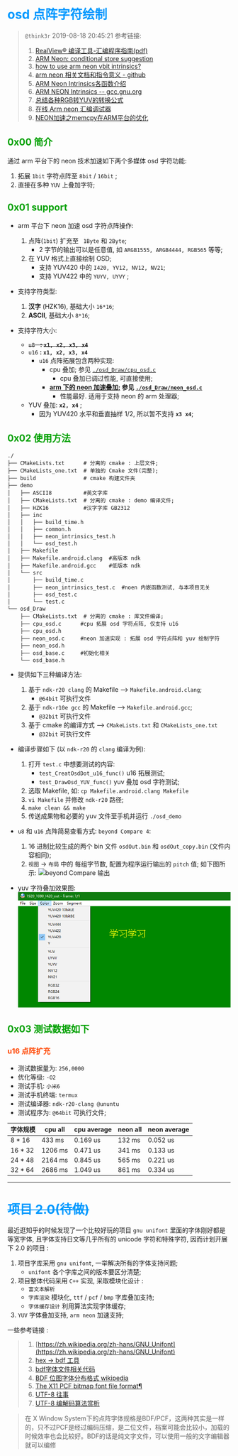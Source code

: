 # <font color=#0099ff> **osd 点阵字符绘制** </font>

> `@think3r` 2019-08-18 20:45:21
> 参考链接:
> 1. [RealView® 编译工具-汇编程序指南(pdf)]()
> 2. [ARM Neon: conditional store suggestion](https://stackoverflow.com/questions/18312814/arm-neon-conditional-store-suggestion)
> 3. [how to use arm neon vbit intrinsics?](https://stackoverflow.com/questions/18784611/how-to-use-arm-neon-vbit-intrinsics)
> 4. [arm neon 相关文档和指令意义 - github](https://github.com/rogerou/Arm-neon-intrinsics)
> 5. [ARM Neon Intrinsics各函数介绍](https://blog.csdn.net/hemmingway/article/details/44828303/)
> 6. [ARM NEON Intrinsics -- gcc.gnu.org](https://gcc.gnu.org/onlinedocs/gcc-4.4.1/gcc/ARM-NEON-Intrinsics.html)
> 7. [总结各种RGB转YUV的转换公式](https://www.cnblogs.com/zhengjianhong/p/7872459.html)
> 8. [在线 Arm neon 汇编调试器](https://szeged.github.io/nevada/)
> 9. [NEON加速之memcpy在ARM平台的优化](https://www.jianshu.com/p/7b3bfc3aed12)

## <font color=#009A000> 0x00 简介 </font>

通过 arm 平台下的 neon 技术加速如下两个多媒体 osd 字符功能:

1. 拓展 `1bit` 字符点阵至 `8bit` / `16bit` ;
2. 直接在多种 `YUV` 上叠加字符;

## <font color=#009A000> 0x01 support </font>

- arm 平台下 neon 加速 osd 字符点阵操作:
    1. 点阵(`1bit`) 扩充至 ` 1Byte` 和 `2Byte`;
        - 2 字节的输出可以是任意值, 如 `ARGB1555, ARGB4444, RGB565` 等等;
    2. 在 YUV 格式上直接绘制 OSD;
        - 支持 YUV420 中的 `I420, YV12, NV12, NV21`;
        - 支持 YUV422 中的 `YUYV, UYVY` ;
- 支持字符类型: 
    1. **汉字** (HZK16), 基础大小 `16*16`;
    2. **ASCII**, 基础大小 `8*16`;

- 支持字符大小:
  - ~~`u8` &nbsp; **: `x1, x2, x3, x4`**~~
  - `u16` **: `x1, x2, x3, x4`**
    - `u16` 点阵拓展包含两种实现:
      - cpu 叠加; 参见 [`./osd_Draw/cpu_osd.c`](./osd_Draw/cpu_osd.c)
        - cpu 叠加已调过性能, 可直接使用;
      - **<u>arm 下的 neon 加速叠加;</u> 参见 [`./osd_Draw/neon_osd.c`](./osd_Draw/neon_osd.c)**
        - 性能最好. 适用于支持 neon 的 arm 处理器;
  - YUV 叠加: **`x2, x4`** ;
    - 因为 YUV420 水平和垂直抽样 1/2, 所以暂不支持 **`x3 x4`**;

## <font color=#009A000> 0x02 使用方法 </font>

```
./
├── CMakeLists.txt      # 分离的 cmake : 上层文件;
├── CMakeLists_one.txt  # 单独的 Cmake 文件(完整);
├── build               # cmake 构建文件夹
├── demo
│   ├── ASCII8          #英文字库
│   ├── CMakeLists.txt  # 分离的 cmake : demo 编译文件;
│   ├── HZK16           #汉字字库 GB2312
│   ├── inc
│   │   ├── build_time.h
│   │   ├── common.h
│   │   ├── neon_intrinsics_test.h
│   │   └── osd_test.h
│   ├── Makefile
│   ├── Makefile.android.clang  #高版本 ndk
│   ├── Makefile.android.gcc    #低版本 ndk
│   └── src
│       ├── build_time.c
│       ├── neon_intrinsics_test.c  #noen 内嵌函数测试, 与本项目无关
│       ├── osd_test.c
│       └── test.c
└── osd_Draw
    ├── CMakeLists.txt  # 分离的 cmake : 库文件编译;
    ├── cpu_osd.c      #cpu 拓展 osd 字符点阵, 仅支持 u16
    ├── cpu_osd.h
    ├── neon_osd.c     #neon 加速实现 : 拓展 osd 字符点阵和 yuv 绘制字符
    ├── neon_osd.h
    ├── osd_base.c     #初始化相关
    └── osd_base.h
```

- 提供如下三种编译方法:
    1. 基于 `ndk-r20 clang` 的 Makefile --> `Makefile.android.clang`;
       - `@64bit` 可执行文件
    2. 基于 `ndk-r10e gcc` 的 Makefile --> `Makefile.android.gcc`;
       - `@32bit` 可执行文件
    3. 基于 cmake 的编译方式  --> `CMakeLists.txt` 和 `CMakeLists_one.txt`
       - `@32bit` 可执行文件

- 编译步骤如下 (以 `ndk-r20` 的 `clang` 编译为例):
    1. 打开 `test.c` 中想要测试的内容:
       - `test_CreatOsdDot_u16_func()` u16 拓展测试;
       - `test_DrawOsd_YUV_func()` yuv 叠加 osd 字符测试;
    2. 选取 Makefile, 如: `cp Makefile.android.clang Makefile`
    3. `vi Makefile` 并修改 `ndk-r20` 路径;
    4. `make clean && make`
    5. 传送成果物和必要的 yuv 文件至手机并运行 `./osd_demo`

- `u8` 和 `u16` 点阵简易查看方式: `beyond Compare 4`:
    1. 16 进制比较生成的两个 bin 文件 `osdOut.bin` 和 `osdOut_copy.bin` (文件内容相同);
    2. `视图` -> `布局` 中的 每组字节数, 配置为程序运行输出的 `pitch` 值; 如下图所示:
     ![beyond Compare 输出](./bc.png)

- yuv 字符叠加效果图:
    ![yuv叠加效果](./yuv_osd.png)
  
## <font color=#009A000> 0x03 测试数据如下 </font>

### <font color=#FF4500> u16 点阵扩充 </font>

- 测试数据量为: `256,0000`
- 优化等级: `-O2`
- 测试手机: `小米6`
- 测试手机终端: `termux`
- 测试编译器: `ndk-r20-clang @ununtu`
- 测试程序为: `@64bit` 可执行文件;

| 字体规模 | cpu all | cpu average | neon all | neon average |
| --- | --- | --- | --- | --- |
| 8 * 16 | 433 ms | 0.169 us | 132 ms | 0.052 us |
| 16 * 32 | 1206 ms | 0.471 us | 341 ms | 0.133 us |
| 24 * 48 | 2164 ms | 0.845 us | 565 ms | 0.221 us |
| 32 * 64 | 2686 ms | 1.049 us | 861 ms | 0.334 us |

---

# <font color=#0099ff> **~~项目 2.0(待做)~~** </font>

最近逛知乎的时候发现了一个比较好玩的项目 `gnu unifont` 里面的字体刚好都是等宽字体, 且字体支持日文等几乎所有的 unicode 字符和特殊字符, 因而计划开展下 2.0 的项目 :

1. 项目字库采用 `gnu unifont`, 一举解决所有的字体支持问题;
    - `unifont` 各个字库之间的版本要区分清楚;
2. 项目整体代码采用 `C++` 实现, 采取模块化设计 :
    - `富文本解析`
    - `字库渲染` 模块化, `ttf` / `pcf` / `bmp` 字库叠加支持;
    - `字体缓存设计` 利用算法实现字体缓存;
3. `YUV` 字体叠加支持, `arm neon` 加速支持;

一些参考链接 :
> 1. [https://zh.wikipedia.org/zh-hans/GNU_Unifont](https://zh.wikipedia.org/zh-hans/GNU_Unifont)
> 2. [hex -> bdf 工具](https://www.mankier.com/1/hex2bdf)
> 3. [bdf字体文件相关代码](https://blog.csdn.net/glietboys/article/details/1528038)
> 4. [BDF 位图字体分布格式 wikipedia](https://zh.wikipedia.org/wiki/%E4%BD%8D%E5%9C%96%E5%AD%97%E9%AB%94%E5%88%86%E4%BD%88%E6%A0%BC%E5%BC%8F)
> 5. [The X11 PCF bitmap font file format¶](https://fontforge.org/docs/techref/pcf-format.html)
> 6. [UTF-8 往事](https://zhuanlan.zhihu.com/p/70264909)
> 7. [UTF-8 编解码算法赏析](https://zhuanlan.zhihu.com/p/72254734)

> 在 X Window System下的点阵字体规格是BDF/PCF，这两种其实是一样的，只不过PCF是经过编码压缩，是二位文件，档案可能会比较小，加载的时候效率也会比较好。BDF的话是纯文字文件，可以使用一般的文字编辑器就可以编修
> 
